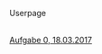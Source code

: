 Userpage

<br>
<a href="https://jacquelinewagner.github.io/EIA2/aufgabe0/aufgabe0.htm" target="blank">Aufgabe 0, 18.03.2017</a><br>